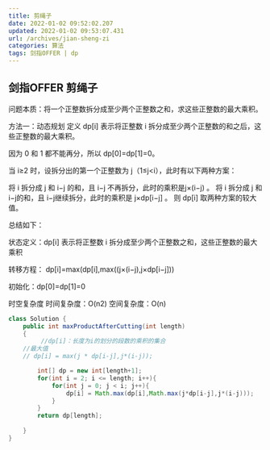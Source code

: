 ```yaml
---
title: 剪绳子
date: 2022-01-02 09:52:02.207
updated: 2022-01-02 09:53:07.431
url: /archives/jian-sheng-zi
categories: 算法
tags: 剑指OFFER | dp
---
```


## 剑指OFFER 剪绳子
问题本质：将一个正整数拆分成至少两个正整数之和，求这些正整数的最大乘积。

方法一：动态规划
定义 dp[i] 表示将正整数 i 拆分成至少两个正整数的和之后，这些正整数的最大乘积。

因为 0 和 1 都不能再分，所以 dp[0]=dp[1]=0。

当 i≥2 时，设拆分出的第一个正整数为 j（1≤j<i），此时有以下两种方案：

将 i 拆分成 j 和 i−j 的和，且 i−j 不再拆分，此时的乘积是j×(i−j) 。
将 i 拆分成 j 和 i−j的和，且 i−j继续拆分，此时的乘积是 j×dp[i−j] 。
则 dp[i] 取两种方案的较大值。

总结如下：


状态定义：dp[i] 表示将正整数 i 拆分成至少两个正整数之和，这些正整数的最大乘积

转移方程：
dp[i]=max(dp[i],max((j×(i−j),j×dp[i−j]))

初始化：dp[0]=dp[1]=0

时空复杂度
时间复杂度：O(n2)
空间复杂度：O(n)
```java
class Solution {
    public int maxProductAfterCutting(int length)
    {
         //dp[i]：长度为i的划分的段数的乘积的集合
    //最大值
    // dp[i] = max(j * dp[i-j],j*(i-j));

        int[] dp = new int[length+1];
        for(int i = 2; i <= length; i++){
            for(int j = 0; j < i; j++){
                dp[i] = Math.max(dp[i],Math.max(j*dp[i-j],j*(i-j)));
            }
        }
        return dp[length];
    
    }
}
```
